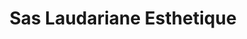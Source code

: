 ---
title: "Sas Laudariane Esthetique"
url: /castelnau-le-lez/sas-laudariane-esthetique/
shop: coiffeur
---